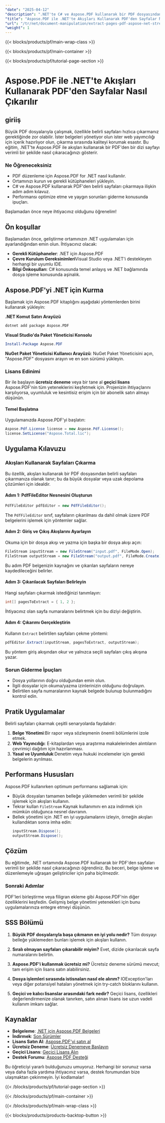 ```yaml
---
"date": "2025-04-12"
"description": ".NET'te C# ve Aspose.PDF kullanarak bir PDF dosyasından belirli sayfaları etkili bir şekilde nasıl çıkaracağınızı öğrenin. En iyi belge düzenlemesi için bu adım adım kılavuzu izleyin."
"title": "Aspose.PDF ile .NET'te Akışları Kullanarak PDF'den Sayfalar Nasıl Çıkarılır"
"url": "/tr/net/document-manipulation/extract-pages-pdf-aspose-net-streams/"
"weight": 1
---
```


{{< blocks/products/pf/main-wrap-class >}}

{{< blocks/products/pf/main-container >}}

{{< blocks/products/pf/tutorial-page-section >}}


# Aspose.PDF ile .NET'te Akışları Kullanarak PDF'den Sayfalar Nasıl Çıkarılır

## giriiş

Büyük PDF dosyalarıyla çalışmak, özellikle belirli sayfaları hızlıca çıkarmanız gerektiğinde zor olabilir. İster belgeleri yönetiyor olun ister web yayımcılığı için içerik hazırlıyor olun, çıkarma sırasında kaliteyi korumak esastır. Bu eğitim, .NET'te Aspose.PDF ile akışları kullanarak bir PDF'den bir dizi sayfayı verimli bir şekilde nasıl çıkaracağınızı gösterir.

### Ne Öğreneceksiniz

- PDF düzenleme için Aspose.PDF for .NET nasıl kullanılır.
- Ortamınızı kurun ve gerekli kütüphaneleri yükleyin.
- C# ve Aspose.PDF kullanarak PDF'den belirli sayfaları çıkarmaya ilişkin adım adım kılavuz.
- Performansı optimize etme ve yaygın sorunları giderme konusunda ipuçları.

Başlamadan önce neye ihtiyacınız olduğunu öğrenelim!

## Ön koşullar

Başlamadan önce, geliştirme ortamınızın .NET uygulamaları için ayarlandığından emin olun. İhtiyacınız olacak:

- **Gerekli Kütüphaneler**: .NET için Aspose.PDF
- **Çevre Kurulum Gereksinimleri**Visual Studio veya .NET'i destekleyen herhangi bir uyumlu IDE.
- **Bilgi Önkoşulları**: C# konusunda temel anlayış ve .NET bağlamında dosya işleme konusunda aşinalık.

## Aspose.PDF'yi .NET için Kurma

Başlamak için Aspose.PDF kitaplığını aşağıdaki yöntemlerden birini kullanarak yükleyin:

**.NET Komut Satırı Arayüzü**
```bash
dotnet add package Aspose.PDF
```

**Visual Studio'da Paket Yöneticisi Konsolu**
```powershell
Install-Package Aspose.PDF
```

**NuGet Paket Yöneticisi Kullanıcı Arayüzü**: NuGet Paket Yöneticisini açın, "Aspose.PDF" dosyasını arayın ve en son sürümü yükleyin.

### Lisans Edinimi

Bir ile başlayın **ücretsiz deneme** veya bir tane al **geçici lisans** Aspose.PDF'nin tüm yeteneklerini keşfetmek için. Projenizin ihtiyaçlarını karşılıyorsa, uyumluluk ve kesintisiz erişim için bir abonelik satın almayı düşünün.

#### Temel Başlatma

Uygulamanızda Aspose.PDF'yi başlatın:
```csharp
Aspose.Pdf.License license = new Aspose.Pdf.License();
license.SetLicense("Aspose.Total.lic");
```

## Uygulama Kılavuzu

### Akışları Kullanarak Sayfaları Çıkarma

Bu özellik, akışları kullanarak bir PDF dosyasından belirli sayfaları çıkarmanıza olanak tanır; bu da büyük dosyalar veya uzak depolama çözümleri için idealdir.

#### Adım 1: PdfFileEditor Nesnesini Oluşturun
```csharp
PdfFileEditor pdfEditor = new PdfFileEditor();
```
The `PdfFileEditor` sınıf, sayfaların çıkarılması da dahil olmak üzere PDF belgelerini işlemek için yöntemler sağlar.

#### Adım 2: Giriş ve Çıkış Akışlarını Ayarlayın
Okuma için bir dosya akışı ve yazma için başka bir dosya akışı açın:
```csharp
FileStream inputStream = new FileStream("input.pdf", FileMode.Open);
FileStream outputStream = new FileStream("output.pdf", FileMode.Create);
```
Bu adım PDF belgenizin kaynağını ve çıkarılan sayfaların nereye kaydedileceğini belirler.

#### Adım 3: Çıkarılacak Sayfaları Belirleyin
Hangi sayfaları çıkarmak istediğinizi tanımlayın:
```csharp
int[] pagesToExtract = { 1, 2 };
```
İhtiyacınız olan sayfa numaralarını belirtmek için bu diziyi değiştirin.

#### Adım 4: Çıkarımı Gerçekleştirin
Kullanın `Extract` belirtilen sayfaları çekme yöntemi:
```csharp
pdfEditor.Extract(inputStream, pagesToExtract, outputStream);
```
Bu yöntem giriş akışından okur ve yalnızca seçili sayfaları çıkış akışına yazar.

### Sorun Giderme İpuçları

- Dosya yollarının doğru olduğundan emin olun.
- İlgili dosyalar için okuma/yazma izinlerinizin olduğunu doğrulayın.
- Belirtilen sayfa numaralarının kaynak belgede bulunup bulunmadığını kontrol edin.

## Pratik Uygulamalar

Belirli sayfaları çıkarmak çeşitli senaryolarda faydalıdır:

1. **Belge Yönetimi**:Bir rapor veya sözleşmenin önemli bölümlerini izole etmek.
2. **Web Yayıncılığı**: E-kitaplardan veya araştırma makalelerinden alıntıların çevrimiçi dağıtım için hazırlanması.
3. **Yasal ve Uyumluluk**:Denetim veya hukuki incelemeler için gerekli belgelerin ayrılması.

## Performans Hususları

Aspose.PDF kullanırken optimum performansı sağlamak için:
- Büyük dosyaları tamamen belleğe yüklemeden verimli bir şekilde işlemek için akışları kullanın.
- Tekrar kullan `FileStream` Kaynak kullanımını en aza indirmek için mümkün olduğunca nesnel davranın.
- Bellek yönetimi için .NET en iyi uygulamalarını izleyin, örneğin akışları kullandıktan sonra imha edin:
  ```csharp
  inputStream.Dispose();
  outputStream.Dispose();
  ```

## Çözüm

Bu eğitimde, .NET ortamında Aspose.PDF kullanarak bir PDF'den sayfaları verimli bir şekilde nasıl çıkaracağınızı öğrendiniz. Bu beceri, belge işleme ve düzenlemeyle uğraşan geliştiriciler için paha biçilmezdir.

### Sonraki Adımlar

PDF'leri birleştirme veya filigran ekleme gibi Aspose.PDF'nin diğer özelliklerini keşfedin. Gelişmiş belge yönetimi yetenekleri için bunu uygulamalarınıza entegre etmeyi düşünün.

## SSS Bölümü

1. **Büyük PDF dosyalarıyla başa çıkmanın en iyi yolu nedir?**
   Tüm dosyayı belleğe yüklemeden bunları işlemek için akışları kullanın.

2. **Sıralı olmayan sayfaları çıkarabilir miyim?**
   Evet, dizide çıkarılacak sayfa numaralarını belirtin.

3. **Aspose.PDF'i kullanmak ücretsiz mi?**
   Ücretsiz deneme sürümü mevcut; tam erişim için lisans satın alabilirsiniz.

4. **Dosya işlemleri sırasında istisnaları nasıl ele alırım?**
   IOException'ları veya diğer potansiyel hataları yönetmek için try-catch bloklarını kullanın.

5. **Geçici ve kalıcı lisanslar arasındaki fark nedir?**
   Geçici lisans, özellikleri değerlendirmenize olanak tanırken, satın alınan lisans ise uzun vadeli kullanım imkanı sağlar.

## Kaynaklar
- **Belgeleme**: [.NET için Aspose.PDF Belgeleri](https://reference.aspose.com/pdf/net/)
- **İndirmek**: [Son Sürümler](https://releases.aspose.com/pdf/net/)
- **Lisans Satın Al**: [Aspose.PDF'yi satın al](https://purchase.aspose.com/buy)
- **Ücretsiz Deneme**: [Ücretsiz Denemeye Başlayın](https://releases.aspose.com/pdf/net/)
- **Geçici Lisans**: [Geçici Lisans Alın](https://purchase.aspose.com/temporary-license/)
- **Destek Forumu**: [Aspose PDF Desteği](https://forum.aspose.com/c/pdf/10)

Bu öğreticiyi yararlı bulduğunuzu umuyoruz. Herhangi bir sorunuz varsa veya daha fazla yardıma ihtiyacınız varsa, destek forumundan bize ulaşmaktan çekinmeyin. İyi kodlamalar!


{{< /blocks/products/pf/tutorial-page-section >}}

{{< /blocks/products/pf/main-container >}}

{{< /blocks/products/pf/main-wrap-class >}}

{{< blocks/products/products-backtop-button >}}